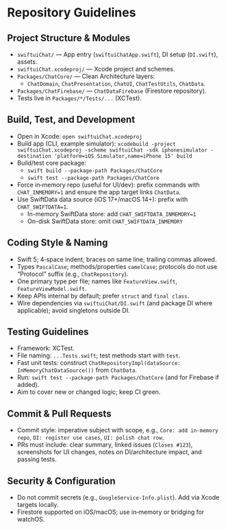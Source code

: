 # Repository Guidelines

## Project Structure & Modules
- `swiftuiChat/` — App entry (`swiftuiChatApp.swift`), DI setup (`DI.swift`), assets.
- `swiftuiChat.xcodeproj/` — Xcode project and schemes.
- `Packages/ChatCore/` — Clean Architecture layers:
  - `ChatDomain`, `ChatPresentation`, `ChatUI`, `ChatTestUtils`, `ChatData`.
- `Packages/ChatFirebase/` — `ChatDataFirebase` (Firestore repository).
- Tests live in `Packages/*/Tests/...` (XCTest).

## Build, Test, and Development
- Open in Xcode: `open swiftuiChat.xcodeproj`
- Build app (CLI, example simulator):
  `xcodebuild -project swiftuiChat.xcodeproj -scheme swiftuiChat -sdk iphonesimulator -destination 'platform=iOS Simulator,name=iPhone 15' build`
- Build/test core package:
  - `swift build --package-path Packages/ChatCore`
  - `swift test --package-path Packages/ChatCore`
- Force in‑memory repo (useful for UI/dev): prefix commands with `CHAT_INMEMORY=1` and ensure the app target links `ChatData`.
- Use SwiftData data source (iOS 17+/macOS 14+): prefix with `CHAT_SWIFTDATA=1`.
  - In-memory SwiftData store: add `CHAT_SWIFTDATA_INMEMORY=1`
  - On-disk SwiftData store: omit `CHAT_SWIFTDATA_INMEMORY`

## Coding Style & Naming
- Swift 5; 4‑space indent; braces on same line; trailing commas allowed.
- Types `PascalCase`; methods/properties `camelCase`; protocols do not use “Protocol” suffix (e.g., `ChatRepository`).
- One primary type per file; names like `FeatureView.swift`, `FeatureViewModel.swift`.
- Keep APIs internal by default; prefer `struct` and `final class`.
- Wire dependencies via `swiftuiChat/DI.swift` (and package DI where applicable); avoid singletons outside DI.

## Testing Guidelines
- Framework: XCTest.
- File naming: `...Tests.swift`; test methods start with `test`.
- Fast unit tests: construct `ChatRepositoryImpl(dataSource: InMemoryChatDataSource())` from `ChatData`.
- Run: `swift test --package-path Packages/ChatCore` (and for Firebase if added).
- Aim to cover new or changed logic; keep CI green.

## Commit & Pull Requests
- Commit style: imperative subject with scope, e.g., `Core: add in‑memory repo`, `DI: register use cases`, `UI: polish chat row`.
- PRs must include: clear summary, linked issues (`Closes #123`), screenshots for UI changes, notes on DI/architecture impact, and passing tests.

## Security & Configuration
- Do not commit secrets (e.g., `GoogleService-Info.plist`). Add via Xcode targets locally.
- Firestore supported on iOS/macOS; use in‑memory or bridging for watchOS.

